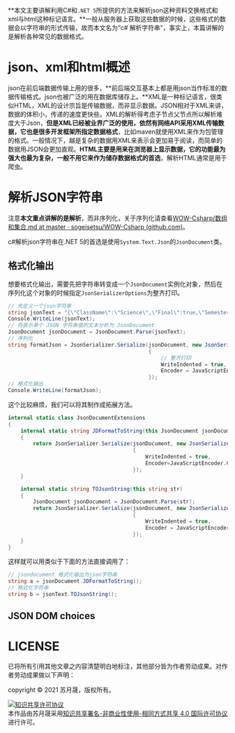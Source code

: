 **本文主要讲解利用C#和`.NET 5`所提供的方法来解析json这种资料交换格式和xml与html这种标记语言。**一般从服务器上获取这些数据的时候，这些格式的数据会以字符串的形式传输，故而本文名为“c# 解析字符串”，事实上，本篇讲解的是解析各种常见的数据格式。

# json、xml和html概述

json在前后端数据传输上用的很多，**前后端交互基本上都是用json当作标准的数据传输格式。json也被广泛的用在数据库储存上。**XML是一种标记语言，很类似HTML，XML的设计宗旨是传输数据，而非显示数据。JSON相对于XML来讲，数据的体积小，传递的速度更快些。XML的解析得考虑子节点父节点所以解析难度大于Json，**但是XML已经被业界广泛的使用，依然有网络API采用XML传输数据，它也是很多开发框架所指定数据格式**，比如maven就使用XML来作为包管理的格式。一般情况下，越是复杂的数据用XML来表示会更加易于阅读，而简单的数据用JSON会更加直观。**HTML主要是用来在浏览器上显示数据，它的功能最为强大也最为复杂，一般不用它来作为储存数据格式的首选**，解析HTML通常是用于爬虫。

# 解析JSON字符串

注意**本文重点讲解的是解析**，而非序列化，关于序列化请查看[WOW-Csharp/数组和集合.md at master · sogeisetsu/WOW-Csharp (github.com)](https://github.com/sogeisetsu/WOW-Csharp/blob/master/数组和集合.md#json序列化和反序列化)。

c#解析json字符串在.NET 5的首选是使用`System.Text.Json`的`JsonDocument`类。

## 格式化输出

想要格式化输出，需要先把字符串转变成一个`JsonDocument`实例化对象，然后在序列化这个对象的时候指定`JsonSerializerOptions`为整齐打印。

```c#
// 先定义一个json字符串
string jsonText = "{\"ClassName\":\"Science\",\"Final\":true,\"Semester\":\"2019-01-01\",\"Students\":[{\"Name\":\"John\",\"Grade\":94.3},{\"Name\":\"James\",\"Grade\":81.0},{\"Name\":\"Julia\",\"Grade\":91.9},{\"Name\":\"Jessica\",\"Grade\":72.4},{\"Name\":\"Johnathan\"}],\"Teacher'sName\":\"Jane\"}";
Console.WriteLine(jsonText);
// 将表示单个 JSON 字符串值的文本分析为 JsonDocument
JsonDocument jsonDocument = JsonDocument.Parse(jsonText);
// 序列化
string formatJson = JsonSerializer.Serialize(jsonDocument, new JsonSerializerOptions()
                                             {
                                                 // 整齐打印
                                                 WriteIndented = true,
                                                 Encoder = JavaScriptEncoder.Create(UnicodeRanges.All)
                                             });
// 格式化输出
Console.WriteLine(formatJson);
```

这个比较麻烦，我们可以将其制作成拓展方法。

```c#
internal static class JsonDocumentExtensions
{
    internal static string JDFormatToString(this JsonDocument jsonDocument)
    {
        return JsonSerializer.Serialize(jsonDocument, new JsonSerializerOptions()
                                        {
                                            WriteIndented = true,
                                            Encoder=JavaScriptEncoder.Create(UnicodeRanges.All)
                                        });
    }

    internal static string TOJsonString(this string str)
    {
        JsonDocument jsonDocument = JsonDocument.Parse(str);
        return JsonSerializer.Serialize(jsonDocument, new JsonSerializerOptions()
                                        {
                                            WriteIndented = true,
                                            Encoder = JavaScriptEncoder.Create(UnicodeRanges.All)
                                        });
    }
}

```

这样就可以用类似于下面的方法直接调用了：

```c#
// jsondocument 格式化输出为json字符串
string a = jsonDocument.JDFormatToString();
// 格式化字符串
string b = jsonText.TOJsonString();
```

## JSON DOM choices



# LICENSE

已将所有引用其他文章之内容清楚明白地标注，其他部分皆为作者劳动成果。对作者劳动成果做以下声明：

copyright © 2021 苏月晟，版权所有。

<a rel="license" href="http://creativecommons.org/licenses/by-nc-sa/4.0/"><img alt="知识共享许可协议" style="border-width:0" src="https://i.creativecommons.org/l/by-nc-sa/4.0/88x31.png" /></a><br />本<span xmlns:dct="http://purl.org/dc/terms/" href="http://purl.org/dc/dcmitype/Text" rel="dct:type">作品</span>由<span xmlns:cc="http://creativecommons.org/ns#" property="cc:attributionName">苏月晟</span>采用<a rel="license" href="http://creativecommons.org/licenses/by-nc-sa/4.0/">知识共享署名-非商业性使用-相同方式共享 4.0 国际许可协议</a>进行许可。

